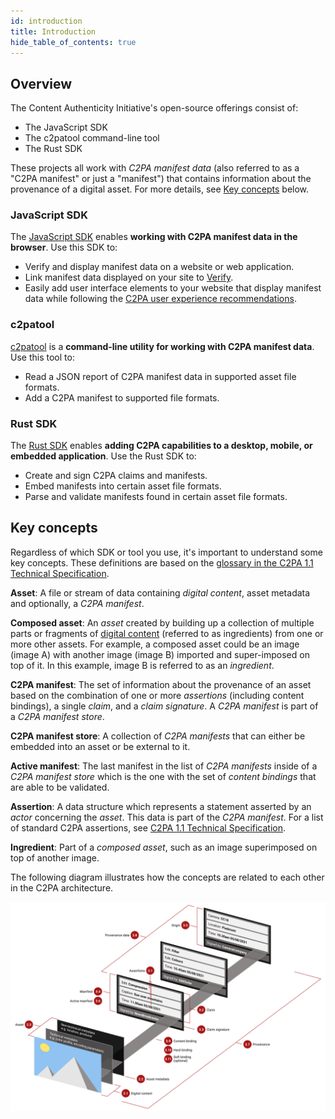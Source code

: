 ```yaml
---
id: introduction
title: Introduction
hide_table_of_contents: true
---
```


## Overview

The Content Authenticity Initiative's open-source offerings consist of:

- The JavaScript SDK
- The c2patool command-line tool
- The Rust SDK

These projects all work with _C2PA manifest data_ (also referred to as a "C2PA manifest" or just a "manifest") that contains information about the provenance of a digital asset. For more details, see [Key concepts](#key-concepts) below.

### JavaScript SDK

The [JavaScript SDK](js-sdk/getting-started/overview) enables **working with C2PA manifest data in the browser**. Use this SDK to:

- Verify and display manifest data on a website or web application.
- Link manifest data displayed on your site to [Verify](https://verify.contentauthenticity.org/).
- Easily add user interface elements to your website that display manifest data while following the [C2PA user experience recommendations](https://c2pa.org/specifications/specifications/1.1/ux/UX_Recommendations.html).

### c2patool

[c2patool](c2patool) is a **command-line utility for working with C2PA manifest data**. Use this tool to:

- Read a JSON report of C2PA manifest data in supported asset file formats.
- Add a C2PA manifest to supported file formats.

### Rust SDK

The [Rust SDK](rust-sdk) enables **adding C2PA capabilities to a desktop, mobile, or embedded application**. Use the Rust SDK to:

- Create and sign C2PA claims and manifests.
- Embed manifests into certain asset file formats.
- Parse and validate manifests found in certain asset file formats.

## Key concepts

Regardless of which SDK or tool you use, it's important to understand some key concepts. These definitions are based on the [glossary in the C2PA 1.1 Technical Specification](https://c2pa.org/specifications/specifications/1.1/specs/C2PA_Specification.html#_glossary).

**Asset**: A file or stream of data containing _digital content_, asset metadata and optionally, a _C2PA manifest_.

**Composed asset**: An _asset_ created by building up a collection of multiple parts or fragments of [digital content](https://c2pa.org/specifications/specifications/1.1/specs/C2PA_Specification.html#_digital_content) (referred to as ingredients) from one or more other assets. For example, a composed asset could be an image (image A) with another image (image B) imported and super-imposed on top of it. In this example, image B is referred to as an _ingredient_.

**C2PA manifest**: The set of information about the provenance of an asset based on the combination of one or more _assertions_ (including content bindings), a single _claim_, and a _claim signature_. A _C2PA manifest_ is part of a _C2PA manifest store_.

**C2PA manifest store**: A collection of _C2PA manifests_ that can either be embedded into an asset or be external to it.

**Active manifest**: The last manifest in the list of _C2PA manifests_ inside of a _C2PA manifest store_ which is the one with the set of _content bindings_ that are able to be validated.

**Assertion**: A data structure which represents a statement asserted by an _actor_ concerning the _asset_. This data is part of the _C2PA manifest_. For a list of standard C2PA assertions, see [C2PA 1.1 Technical Specification](https://c2pa.org/specifications/specifications/1.1/specs/C2PA_Specification.html#_c2pa_standard_assertions).

**Ingredient**: Part of a _composed asset_, such as an image superimposed on top of another image.

The following diagram illustrates how the concepts are related to each other in the C2PA architecture.

![C2PA architecture and concepts diagram](../static/img/c2pa_visualglossary.png)
